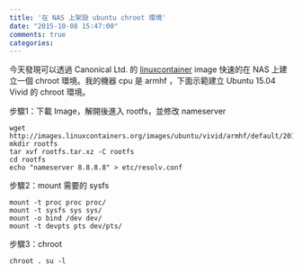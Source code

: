 ```yaml
---
title: '在 NAS 上架設 ubuntu chroot 環境'
date: "2015-10-08 15:47:00"
comments: true
categories: 
---
```

今天發現可以透過 Canonical Ltd. 的 [linuxcontainer](https://linuxcontainers.org) image 快速的在 NAS 上建立一個 chroot 環境。我的機器 cpu 是 armhf ，下面示範建立 Ubuntu 15.04 Vivid 的 chroot 環境。

步驟1：下載 Image，解開後進入 rootfs，並修改 nameserver
```
wget http://images.linuxcontainers.org/images/ubuntu/vivid/armhf/default/20151008_03:49/rootfs.tar.xz
mkdir rootfs
tar xvf rootfs.tar.xz -C rootfs
cd rootfs
echo "nameserver 8.8.8.8" > etc/resolv.conf
```
步驟2：mount 需要的 sysfs
```
mount -t proc proc proc/
mount -t sysfs sys sys/
mount -o bind /dev dev/
mount -t devpts pts dev/pts/
```
步驟3：chroot
```
chroot . su -l
```